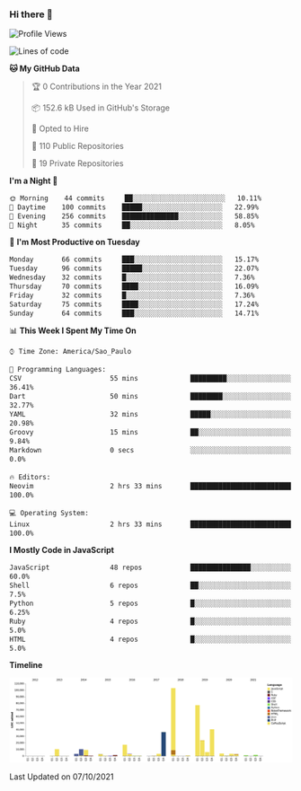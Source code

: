 ### Hi there 👋

<!--START_SECTION:waka-->
![Profile Views](http://img.shields.io/badge/Profile%20Views-0-blue)

![Lines of code](https://img.shields.io/badge/From%20Hello%20World%20I%27ve%20Written-366673%20lines%20of%20code-blue)

**🐱 My GitHub Data** 

> 🏆 0 Contributions in the Year 2021
 > 
> 📦 152.6 kB Used in GitHub's Storage 
 > 
> 💼 Opted to Hire
 > 
> 📜 110 Public Repositories 
 > 
> 🔑 19 Private Repositories  
 > 
**I'm a Night 🦉** 

```text
🌞 Morning    44 commits     ██░░░░░░░░░░░░░░░░░░░░░░░   10.11% 
🌆 Daytime    100 commits    █████░░░░░░░░░░░░░░░░░░░░   22.99% 
🌃 Evening    256 commits    ██████████████░░░░░░░░░░░   58.85% 
🌙 Night      35 commits     ██░░░░░░░░░░░░░░░░░░░░░░░   8.05%

```
📅 **I'm Most Productive on Tuesday** 

```text
Monday       66 commits     ███░░░░░░░░░░░░░░░░░░░░░░   15.17% 
Tuesday      96 commits     █████░░░░░░░░░░░░░░░░░░░░   22.07% 
Wednesday    32 commits     █░░░░░░░░░░░░░░░░░░░░░░░░   7.36% 
Thursday     70 commits     ████░░░░░░░░░░░░░░░░░░░░░   16.09% 
Friday       32 commits     █░░░░░░░░░░░░░░░░░░░░░░░░   7.36% 
Saturday     75 commits     ████░░░░░░░░░░░░░░░░░░░░░   17.24% 
Sunday       64 commits     ███░░░░░░░░░░░░░░░░░░░░░░   14.71%

```


📊 **This Week I Spent My Time On** 

```text
⌚︎ Time Zone: America/Sao_Paulo

💬 Programming Languages: 
CSV                      55 mins             █████████░░░░░░░░░░░░░░░░   36.41% 
Dart                     50 mins             ████████░░░░░░░░░░░░░░░░░   32.77% 
YAML                     32 mins             █████░░░░░░░░░░░░░░░░░░░░   20.98% 
Groovy                   15 mins             ██░░░░░░░░░░░░░░░░░░░░░░░   9.84% 
Markdown                 0 secs              ░░░░░░░░░░░░░░░░░░░░░░░░░   0.0%

🔥 Editors: 
Neovim                   2 hrs 33 mins       █████████████████████████   100.0%

💻 Operating System: 
Linux                    2 hrs 33 mins       █████████████████████████   100.0%

```

**I Mostly Code in JavaScript** 

```text
JavaScript               48 repos            ███████████████░░░░░░░░░░   60.0% 
Shell                    6 repos             ██░░░░░░░░░░░░░░░░░░░░░░░   7.5% 
Python                   5 repos             █░░░░░░░░░░░░░░░░░░░░░░░░   6.25% 
Ruby                     4 repos             █░░░░░░░░░░░░░░░░░░░░░░░░   5.0% 
HTML                     4 repos             █░░░░░░░░░░░░░░░░░░░░░░░░   5.0%

```


**Timeline**

![Chart not found](https://raw.githubusercontent.com/jampow/jampow/master/charts/bar_graph.png) 


 Last Updated on 07/10/2021
<!--END_SECTION:waka-->
